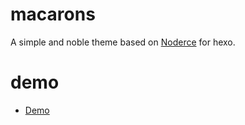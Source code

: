 # macarons

A simple and noble theme based on [Noderce](https://github.com/willerce/hexo-theme-noderce) for hexo.

# demo
- [Demo](http://zeligzhou.github.io/)

